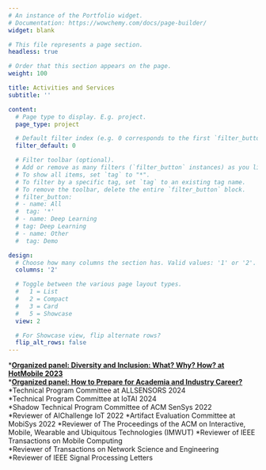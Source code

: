 ```yaml
---
# An instance of the Portfolio widget.
# Documentation: https://wowchemy.com/docs/page-builder/
widget: blank

# This file represents a page section.
headless: true

# Order that this section appears on the page.
weight: 100

title: Activities and Services
subtitle: ''

content:
  # Page type to display. E.g. project.
  page_type: project

  # Default filter index (e.g. 0 corresponds to the first `filter_button` instance below).
  filter_default: 0

  # Filter toolbar (optional).
  # Add or remove as many filters (`filter_button` instances) as you like.
  # To show all items, set `tag` to "*".
  # To filter by a specific tag, set `tag` to an existing tag name.
  # To remove the toolbar, delete the entire `filter_button` block.
  # filter_button:
  # - name: All
  #  tag: '*'
  # - name: Deep Learning
  # tag: Deep Learning
  # - name: Other
  #  tag: Demo

design:
  # Choose how many columns the section has. Valid values: '1' or '2'.
  columns: '2'

  # Toggle between the various page layout types.
  #   1 = List
  #   2 = Compact
  #   3 = Card
  #   5 = Showcase
  view: 2

  # For Showcase view, flip alternate rows?
  flip_alt_rows: false
---
```

*[**Organized panel: Diversity and Inclusion: What? Why? How? at HotMobile 2023**](https://twitter.com/ACMHotMobile/status/1628861209557753856)   
*[**Organized panel: How to Prepare for Academia and Industry Career?**](https://www.sigmobile.org/mobisys/2021/flyer_N2Women_Mobisys21.pdf)   
*Technical Program Committee at ALLSENSORS 2024     
*Technical Program Committee at IoTAI 2024    
*Shadow Technical Program Committee of ACM SenSys 2022                  
*Reviewer of AIChallenge IoT 2022
*Artifact Evaluation Committee at MobiSys 2022 
*Reviewer of The Proceedings of the ACM on Interactive, Mobile, Wearable and Ubiquitous Technologies (IMWUT) 
*Reviewer of IEEE Transactions on Mobile Computing  
*Reviewer of Transactions on Network Science and Engineering       
*Reviewer of IEEE Signal Processing Letters        



